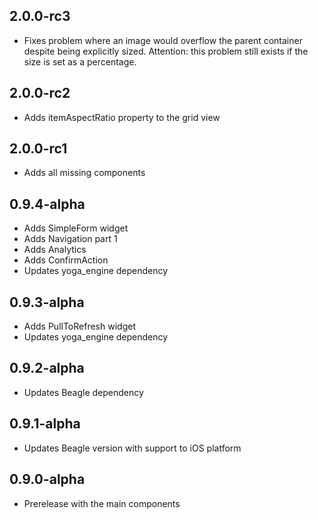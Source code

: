 ## 2.0.0-rc3
* Fixes problem where an image would overflow the parent container despite being explicitly sized. Attention: this problem still exists if the size is set as a percentage.

## 2.0.0-rc2
* Adds itemAspectRatio property to the grid view

## 2.0.0-rc1
* Adds all missing components

## 0.9.4-alpha

* Adds SimpleForm widget
* Adds Navigation part 1
* Adds Analytics
* Adds ConfirmAction  
* Updates yoga_engine dependency

## 0.9.3-alpha

* Adds PullToRefresh widget
* Updates yoga_engine dependency

## 0.9.2-alpha

* Updates Beagle dependency

## 0.9.1-alpha

* Updates Beagle version with support to iOS platform

## 0.9.0-alpha

* Prerelease with the main components
